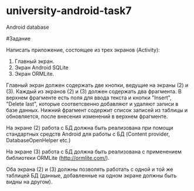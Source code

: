 university-android-task7
========================

Android database

#Задание

Написать приложение, состоящее из трех экранов (Activity):
 1. Главный экран.
 2. Экран Android SQLite
 3. Экран ORMLite.

 Главный экран должен содержать две кнопки, ведущие на экраны (2) и (3).
 Каждый из экранов (2) и (3) должен содержать два фрагмента. В верхнем фрагменте есть поля для ввода текста и кнопки "Insert", "Delete last", которые соответсвенно добавляют и удаляют записи в базе данных. Нижний фрагмент содержит список записей из таблицы и обновляется, после внесения изменений в верхнем фрагменте.

На экране (2) работа с БД должна быть реализована при помощи стандартных средств Android для работы с БД (Content provider, DatabaseOpenHelper etc.)

На экране (3) работа с БД должна быть реализована с применением библиотеки ORMLite (http://ormlite.com/).

Оба экрана (2) и (3) должны позволять работать с одной и той же таблицей БД (данные, добавленные на одном экране должны быть видны на другом).